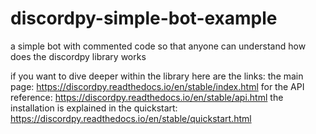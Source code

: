 # discordpy-simple-bot-example
a simple bot with commented code so that anyone can understand how does the discordpy library works

if you want to dive deeper within the library here are the links:
the main page: https://discordpy.readthedocs.io/en/stable/index.html
for the API reference: https://discordpy.readthedocs.io/en/stable/api.html
the installation is explained in the quickstart: https://discordpy.readthedocs.io/en/stable/quickstart.html
